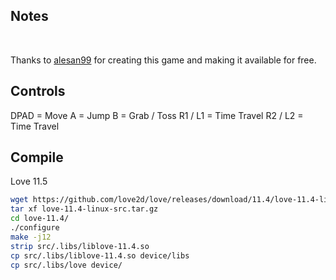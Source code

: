 ## Notes
<br/>

Thanks to [alesan99](https://alesan99.itch.io/clockwind) for creating this game and making it available for free.
<br/>

## Controls

DPAD	    = Move
A			= Jump
B			= Grab / Toss
R1 / L1		= Time Travel
R2 / L2 	= Time Travel

## Compile 

Love 11.5 

```bash
wget https://github.com/love2d/love/releases/download/11.4/love-11.4-linux-src.tar.gz
tar xf love-11.4-linux-src.tar.gz
cd love-11.4/
./configure
make -j12
strip src/.libs/liblove-11.4.so
cp src/.libs/liblove-11.4.so device/libs
cp src/.libs/love device/
```

